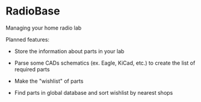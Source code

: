 RadioBase
=========

Managing your home radio lab

Planned features:

 - Store the information about parts in your lab

 - Parse some CADs schematics (ex. Eagle, KiCad, etc.) to create the list of required parts

 - Make the "wishlist" of parts

 - Find parts in global database and sort wishlist by nearest shops
